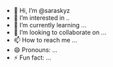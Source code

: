 - 👋 Hi, I’m @saraskyz
- 👀 I’m interested in ..
- 🌱 I’m currently learning ...
- 💞️ I’m looking to collaborate on ...
- 📫 How to reach me ...
- 😄 Pronouns: ...
- ⚡ Fun fact: ...

<!---
saraskyz/saraskyz is a ✨ special ✨ repository because its `README.md` (this file) appears on your GitHub profile.
You can click the Preview link to take a look at your changes.
--->

